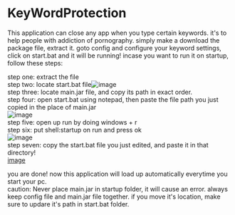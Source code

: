 # KeyWordProtection
This application can close any app when you type certain keywords. it's to help people with addiction of pornography. simply make a download the package file, extract it. goto config and configure your keyword settings, click on start.bat and it will be running! incase you want to run it on startup, follow these steps:

step one: extract the file                                                                                                                                                
step two: locate start.bat file![image](https://user-images.githubusercontent.com/90762431/181344405-3684b93b-7dee-40fd-8385-52fc805152da.png)                            
step three: locate main.jar file, and copy its path in exact order.                                                                                                        
step four: open start.bat using notepad, then paste the file path you just copied in the place of main.jar                                                                
![image](https://user-images.githubusercontent.com/90762431/181344972-01c82565-55c5-4fda-bff3-b92fa8606957.png)                                                            
step five: open up run by doing windows + r                                                                                                                                
step six: put shell:startup on run and press ok                                                                                                                                                                            
![image](https://user-images.githubusercontent.com/90762431/181345278-b70dc475-8b6d-47fa-b60c-1e7a470f3ec1.png)                                                                             
step seven: copy the start.bat file you just edited, and paste it in that directory!                                                                                                                                                          
[image](https://user-images.githubusercontent.com/90762431/181345627-00d4f0a9-e890-475f-95e4-bdb4173d6d5d.png)                                                                             

you are done! now this application will load up automatically everytime you start your pc.                                                                                                                                                          
caution: Never place main.jar in startup folder, it will cause an error. always keep config file and main.jar file together. if you move it's location, make sure to updare it's path in start.bat folder.
